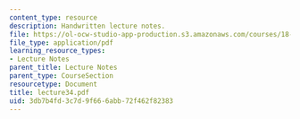```yaml
---
content_type: resource
description: Handwritten lecture notes.
file: https://ol-ocw-studio-app-production.s3.amazonaws.com/courses/18-704-seminar-in-algebra-and-number-theory-rational-points-on-elliptic-curves-fall-2004/3db7b4fd3c7d9f666abb72f462f82383_lecture34.pdf
file_type: application/pdf
learning_resource_types:
- Lecture Notes
parent_title: Lecture Notes
parent_type: CourseSection
resourcetype: Document
title: lecture34.pdf
uid: 3db7b4fd-3c7d-9f66-6abb-72f462f82383
---
```

